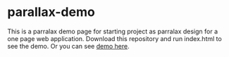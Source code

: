# parallax-demo
This is a parralax demo page for starting project as parralax design for a one page web application. Download this repository and run index.html to see the demo. Or you can see <a href=" https://vkm193.github.io/parallax-demo/" target="_blank"> demo here</a>.
